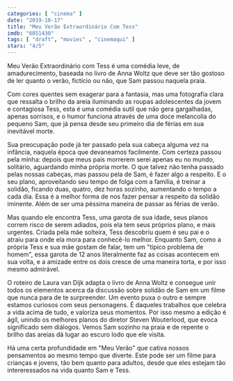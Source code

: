 ```yaml
---
categories: [ "cinema" ]
date: "2019-10-17"
title: "Meu Verão Extraordinário Com Tess"
imdb: "6851430"
tags: [ "draft", "movies" , "cinemaqui" ]
stars: "4/5"
---
```

Meu Verão Extraordinário com Tess é uma comédia leve, de amadurecimento, baseada no livro de Anna Woltz que deve ser tão gostoso de ler quanto o verão, fictício ou não, que Sam passou naquela praia.

Com cores quentes sem exagerar para a fantasia, mas uma fotografia clara que ressalta o brilho da areia iluminando as roupas adolescentes da jovem e contagiosa Tess, esta é uma comédia sutil que não gera gargalhadas, apenas sorrisos, e o humor funciona através de uma doce melancolia do pequeno Sam, que já pensa desde seu primeiro dia de férias em sua inevitável morte.

Sua preocupação pode já ter passado pela sua cabeça alguma vez na infância, naquela época que devaneamos facilmente. Com certeza passou pela minha: depois que meus pais morrerem serei apenas eu no mundo, solitário, aguardando minha própria morte. O que talvez não tenha passado pelas nossas cabeças, mas passou pela de Sam, é fazer algo a respeito. E o seu plano, aproveitando seu tempo de folga com a família, é treinar a solidão, ficando duas, quatro, dez horas sozinho, aumentando o tempo a cada dia. Essa é a melhor forma de nos fazer pensar a respeito da solidão iminente. Além de ser uma péssima maneira de passar as férias de verão.

Mas quando ele encontra Tess, uma garota de sua idade, seus planos correm risco de serem adiados, pois ela tem seus próprios plano, e mais urgentes. Criada pela mãe solteira, Tess descobriu quem é seu pai e o atraiu para onde ela mora para conhecê-lo melhor. Enquanto Sam, como a própria Tess e sua mãe gostam de falar, tem um "típico problema de homem", essa garota de 12 anos literalmente faz as coisas acontecem em sua volta, e a amizade entre os dois cresce de uma maneira torta, e por isso mesmo admirável.

O roteiro de Laura van Dijk adapta o livro de Anna Woltz e consegue unir todos os elementos acerca da discussão sobre solidão de Sam em um filme que nunca para de te surpreender. Um evento puxa o outro e sempre estamos curiosos com seus personagens. É daqueles trabalhos que celebra a vida acima de tudo, e valoriza seus momentos. Por isso mesmo a edição é ágil, unindo os melhores planos do diretor Steven Wouterlood, que evoca significado sem diálogos. Vemos Sam sozinho na praia e de repente o brilho das areias dá lugar ao escuro lodo que ele visita.

Há uma certa profundidade em "Meu Verão" que cativa nossos pensamentos ao mesmo tempo que diverte. Este pode ser um filme para crianças e jovens, tão bem quanto para adultos, desde que eles estejam tão intereressados na vida quanto Sam e Tess.
